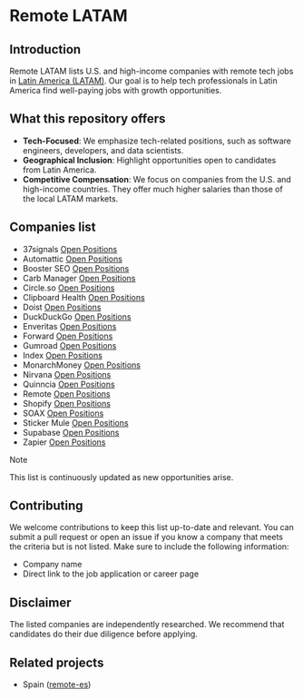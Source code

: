 # Remote LATAM

## Introduction

Remote LATAM lists U.S. and high-income companies with remote tech jobs in [Latin America (LATAM)](https://en.wikipedia.org/wiki/Latin_America). Our goal is to help tech professionals in Latin America find well-paying jobs with growth opportunities.

## What this repository offers

- **Tech-Focused**: We emphasize tech-related positions, such as software engineers, developers, and data scientists.
- **Geographical Inclusion**: Highlight opportunities open to candidates from Latin America.
- **Competitive Compensation**: We focus on companies from the U.S. and high-income countries. They offer much higher salaries than those of the local LATAM markets.

## Companies list

- 37signals [Open Positions](https://37signals.com/jobs)
- Automattic [Open Positions](https://automattic.com/work-with-us/)
- Booster SEO [Open Positions](https://boosterseo.homerun.co/)
- Carb Manager [Open Positions](https://apply.workable.com/carbmanager/)
- Circle.so [Open Positions](https://circleco.notion.site/Circle-Careers-223a15ea312c4922b793593d07add7fe)
- Clipboard Health [Open Positions](https://boards.greenhouse.io/clipboardhealth)
- Doist [Open Positions](https://doist.com/careers)
- DuckDuckGo [Open Positions](https://duckduckgo.recruitee.com/)
- Enveritas [Open Positions](https://jobs.lever.co/Enveritas)
- Forward [Open Positions](https://work.withforward.com/)
- Gumroad [Open Positions](https://help.gumroad.com/article/284-jobs-at-gumroad)
- Index [Open Positions](https://index-soft.jobs.personio.com/)
- MonarchMoney [Open Positions](https://www.monarchmoney.com/careers)
- Nirvana [Open Positions](https://www.nirvanatech.com/careers)
- Quinncia [Open Positions](https://wellfound.com/company/quinncia/jobs)
- Remote [Open Positions](https://remote.com/careers)
- Shopify [Open Positions](https://www.shopify.com/careers/)
- SOAX [Open Positions](https://soax.com/careers)
- Sticker Mule [Open Positions](https://www.stickermule.com/careers)
- Supabase [Open Positions](https://supabase.com/careers)
- Zapier [Open Positions](https://zapier.com/jobs)

> [!NOTE]  
> This list is continuously updated as new opportunities arise.

## Contributing

We welcome contributions to keep this list up-to-date and relevant. You can submit a pull request or open an issue if you know a company that meets the criteria but is not listed. Make sure to include the following information:

- Company name
- Direct link to the job application or career page

## Disclaimer

The listed companies are independently researched. We recommend that candidates do their due diligence before applying.

## Related projects

- Spain ([remote-es](https://github.com/remote-es/remotes))
